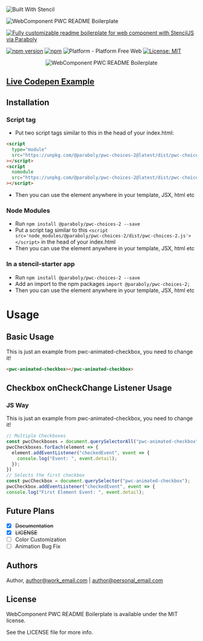 ![Built With Stencil](https://img.shields.io/badge/-Built%20With%20Stencil-16161d.svg?logo=data%3Aimage%2Fsvg%2Bxml%3Bbase64%2CPD94bWwgdmVyc2lvbj0iMS4wIiBlbmNvZGluZz0idXRmLTgiPz4KPCEtLSBHZW5lcmF0b3I6IEFkb2JlIElsbHVzdHJhdG9yIDE5LjIuMSwgU1ZHIEV4cG9ydCBQbHVnLUluIC4gU1ZHIFZlcnNpb246IDYuMDAgQnVpbGQgMCkgIC0tPgo8c3ZnIHZlcnNpb249IjEuMSIgaWQ9IkxheWVyXzEiIHhtbG5zPSJodHRwOi8vd3d3LnczLm9yZy8yMDAwL3N2ZyIgeG1sbnM6eGxpbms9Imh0dHA6Ly93d3cudzMub3JnLzE5OTkveGxpbmsiIHg9IjBweCIgeT0iMHB4IgoJIHZpZXdCb3g9IjAgMCA1MTIgNTEyIiBzdHlsZT0iZW5hYmxlLWJhY2tncm91bmQ6bmV3IDAgMCA1MTIgNTEyOyIgeG1sOnNwYWNlPSJwcmVzZXJ2ZSI%2BCjxzdHlsZSB0eXBlPSJ0ZXh0L2NzcyI%2BCgkuc3Qwe2ZpbGw6I0ZGRkZGRjt9Cjwvc3R5bGU%2BCjxwYXRoIGNsYXNzPSJzdDAiIGQ9Ik00MjQuNywzNzMuOWMwLDM3LjYtNTUuMSw2OC42LTkyLjcsNjguNkgxODAuNGMtMzcuOSwwLTkyLjctMzAuNy05Mi43LTY4LjZ2LTMuNmgzMzYuOVYzNzMuOXoiLz4KPHBhdGggY2xhc3M9InN0MCIgZD0iTTQyNC43LDI5Mi4xSDE4MC40Yy0zNy42LDAtOTIuNy0zMS05Mi43LTY4LjZ2LTMuNkgzMzJjMzcuNiwwLDkyLjcsMzEsOTIuNyw2OC42VjI5Mi4xeiIvPgo8cGF0aCBjbGFzcz0ic3QwIiBkPSJNNDI0LjcsMTQxLjdIODcuN3YtMy42YzAtMzcuNiw1NC44LTY4LjYsOTIuNy02OC42SDMzMmMzNy45LDAsOTIuNywzMC43LDkyLjcsNjguNlYxNDEuN3oiLz4KPC9zdmc%2BCg%3D%3D&colorA=16161d&style=for-the-badge)

![WebComponent PWC README Boilerplate](https://raw.githubusercontent.com/paraboly/pwc-choices-2/master/assets/logo.png)

[![Fully customizable readme boilerplate for web component with StencilJS via Paraboly](https://img.shields.io/badge/-Fully%20customizable%20readme%20boilerplate%20for%20web%20component%20with%20StencilJS%20via%20Paraboly-lightgrey?style=for-the-badge)](https://github.com/Paraboly/pwc-choices-2)

[![npm version](https://img.shields.io/npm/v/@paraboly/pwc-choices-2.svg?style=for-the-badge)](https://www.npmjs.com/package/@paraboly/pwc-choices-2)
[![npm](https://img.shields.io/npm/dt/@paraboly/pwc-choices-2.svg?style=for-the-badge)](https://www.npmjs.com/package/@paraboly/pwc-choices-2)
![Platform - Platform Free Web](https://img.shields.io/badge/-Web%20%7C%20Platform%20Free-blue?style=for-the-badge)
[![License: MIT](https://img.shields.io/badge/License-MIT-green.svg?style=for-the-badge)](https://opensource.org/licenses/MIT)

<p align="center">
  <img alt="WebComponent PWC README Boilerplate"
        src="https://raw.githubusercontent.com/paraboly/pwc-choices-2/master/assets/Screenshots/JSLibraryBoilerplate.png" />
</p>

## [Live Codepen Example](https://codepen.io/wrathchaos/pen/dyyvRzM)

## Installation

### Script tag

- Put two script tags similar to this in the head of your index.html:

```html
<script
  type="module"
  src="https://unpkg.com/@paraboly/pwc-choices-2@latest/dist/pwc-choices-2/pwc-choices-2.esm.js"
></script>
<script
  nomodule
  src="https://unpkg.com/@paraboly/pwc-choices-2@latest/dist/pwc-choices-2/pwc-choices-2.js"
></script>
```

- Then you can use the element anywhere in your template, JSX, html etc

### Node Modules

- Run `npm install @paraboly/pwc-choices-2 --save`
- Put a script tag similar to this `<script src='node_modules/@paraboly/pwc-choices-2/dist/pwc-choices-2.js'></script>` in the head of your index.html
- Then you can use the element anywhere in your template, JSX, html etc

### In a stencil-starter app

- Run `npm install @paraboly/pwc-choices-2 --save`
- Add an import to the npm packages `import @paraboly/pwc-choices-2;`
- Then you can use the element anywhere in your template, JSX, html etc

# Usage

## Basic Usage

This is just an example from pwc-animated-checkbox, you need to change it!

```html
<pwc-animated-checkbox></pwc-animated-checkbox>
```

## Checkbox onCheckChange Listener Usage

### JS Way

This is just an example from pwc-animated-checkbox, you need to change it!

```js
// Multiple Checkboxes
const pwcCheckboxes = document.querySelectorAll("pwc-animated-checkbox");
pwcCheckboxes.forEach(element => {
  element.addEventListener("checkedEvent", event => {
    console.log("Event: ", event.detail);
  });
})
// Selects the first checkbox
const pwcCheckbox = document.querySelector("pwc-animated-checkbox");
pwcCheckbox.addEventListener("checkedEvent", event => {
console.log("First Element Event: ", event.detail);
```

## Future Plans

- [x] ~~Documentation~~
- [x] ~~LICENSE~~
- [ ] Color Customization
- [ ] Animation Bug Fix

## Authors

Author, author@work_email.com | author@personal_email.com

## License

WebComponent PWC README Boilerplate is available under the MIT license.

See the LICENSE file for more info.
